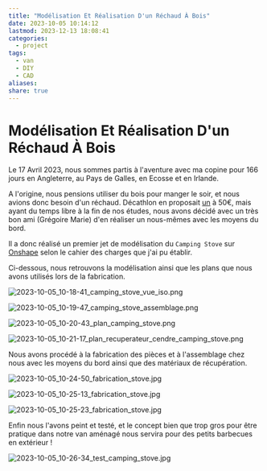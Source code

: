 ```yaml
---
title: "Modélisation Et Réalisation D'un Réchaud À Bois"
date: 2023-10-05 10:14:12
lastmod: 2023-12-13 18:08:41
categories:
  - project
tags:
  - van
  - DIY
  - CAD
aliases: 
share: true
---
```


# Modélisation Et Réalisation D'un Réchaud À Bois

Le 17 Avril 2023, nous sommes partis à l'aventure avec ma copine pour 166 jours en Angleterre, au Pays de Galles, en Ecosse et en Irlande.

A l'origine, nous pensions utiliser du bois pour manger le soir, et nous avions donc besoin d'un réchaud. Décathlon en proposait [un](https://www.decathlon.fr/p/rechaud-a-bois-mh500-pour-le-camp-du-randonneur/_/R-p-302880) à 50€, mais ayant du temps libre à la fin de nos études, nous avons décidé avec un très bon ami (Grégoire Marie) d'en réaliser un nous-mêmes avec les moyens du bord.

Il a donc réalisé un premier jet de modélisation du `Camping Stove` sur [Onshape](https://www.onshape.com/fr/) selon le cahier des charges que j'ai pu établir.

Ci-dessous, nous retrouvons la modélisation ainsi que les plans que nous avons utilisés lors de la fabrication.

![2023-10-05_10-18-41_camping_stove_vue_iso.png](/images/2023-10-05_10-18-41_camping_stove_vue_iso.png)

![2023-10-05_10-19-47_camping_stove_assemblage.png](/images/2023-10-05_10-19-47_camping_stove_assemblage.png)

![2023-10-05_10-20-43_plan_camping_stove.png](/images/2023-10-05_10-20-43_plan_camping_stove.png)

![2023-10-05_10-21-17_plan_recuperateur_cendre_camping_stove.png](/images/2023-10-05_10-21-17_plan_recuperateur_cendre_camping_stove.png)

Nous avons procédé à la fabrication des pièces et à l'assemblage chez nous avec les moyens du bord ainsi que des matériaux de récupération.

![2023-10-05_10-24-50_fabrication_stove.jpg](/images/2023-10-05_10-24-50_fabrication_stove.jpg)

![2023-10-05_10-25-13_fabrication_stove.jpg](/images/2023-10-05_10-25-13_fabrication_stove.jpg)

![2023-10-05_10-25-23_fabrication_stove.jpg](/images/2023-10-05_10-25-23_fabrication_stove.jpg)

Enfin nous l'avons peint et testé, et le concept bien que trop gros pour être pratique dans notre van aménagé nous servira pour des petits barbecues en extérieur !

![2023-10-05_10-26-34_test_camping_stove.jpg](/images/2023-10-05_10-26-34_test_camping_stove.jpg)
